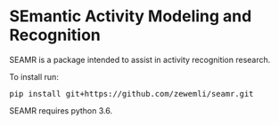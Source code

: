 SEmantic Activity Modeling and Recognition
==========================================

SEAMR is a package intended to assist in activity recognition research.

To install run: 
<pre>pip install git+https://github.com/zewemli/seamr.git</pre>

SEAMR requires python 3.6.
